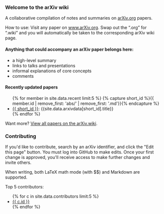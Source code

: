 ### Welcome to the arXiv wiki
A collaborative compilation of notes and summaries on [arXiv.org](url) papers.

How to use: Visit any paper on www.arXiv.org. Swap out the “.org” for “.wiki” and you will automatically be taken to the corresponding arXiv wiki page.


#### Anything that could accompany an arXiv paper belongs here:

* a high-level summary
* links to talks and presentations
* informal explanations of core concepts
* comments


#### Recently updated papers
<ul>
{% for member in site.data.recent limit:5 %}
{% capture short_id %}{{ member.id | remove_first: 'abs/' | remove_first: '.md'}}{% endcapture %}
<li><a href="/{{ member.id }}">{{ short_id }}</a>: {{site.data.arxivdata[short_id].title}}</li>
{% endfor %}
</ul>

Want more? [View all papers on the arXiv.wiki](/all).

### Contributing

If you'd like to contribute, search by an arXiv identifier, and click the "Edit this page" button. You must log into GitHub to make edits. Once your first change is approved, you'll receive access to make further changes and invite others.

When writing, both LaTeX math mode (with \$\$) and Markdown are supported.

Top 5 contributors:
<ul>
{% for c in site.data.contributors limit:5 %}
<li><a target="_blank" href="https://github.com/{{ c.id }}">{{ c.id }}</a></li>
{% endfor %}
</ul>

